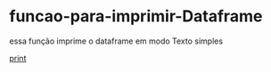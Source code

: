 # funcao-para-imprimir-Dataframe
essa função imprime o dataframe em modo Texto simples

[print](https://github.com/romeritomorais/funcao-para-imprimir-Dataframe/blob/master/printsimples.png)

